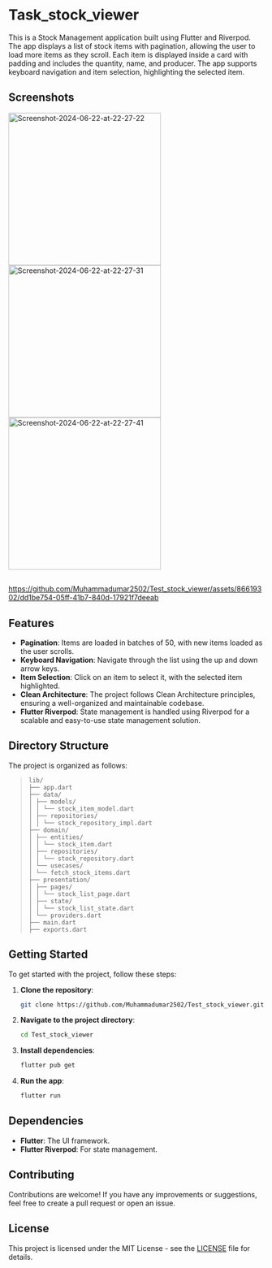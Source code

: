 # Task_stock_viewer

This is a Stock Management application built using Flutter and Riverpod. The app displays a list of stock items with pagination, allowing the user to load more items as they scroll. Each item is displayed inside a card with padding and includes the quantity, name, and producer. The app supports keyboard navigation and item selection, highlighting the selected item.

## Screenshots
<a href="https://ibb.co/4s8QqRL"><img src="https://i.ibb.co/8zrhCgw/Screenshot-2024-06-22-at-22-27-22.png" alt="Screenshot-2024-06-22-at-22-27-22" border="0" width=300></a>
<a href="https://ibb.co/0jT5Ww0"><img src="https://i.ibb.co/fYfJKc3/Screenshot-2024-06-22-at-22-27-31.png" alt="Screenshot-2024-06-22-at-22-27-31" border="0" width=300></a>
<a href="https://ibb.co/9wcDb0f"><img src="https://i.ibb.co/5YG0r3z/Screenshot-2024-06-22-at-22-27-41.png" alt="Screenshot-2024-06-22-at-22-27-41" border="0" width=300></a>
##
https://github.com/Muhammadumar2502/Test_stock_viewer/assets/86619302/dd1be754-05ff-41b7-840d-17921f7deeab

## Features

- **Pagination**: Items are loaded in batches of 50, with new items loaded as the user scrolls.
- **Keyboard Navigation**: Navigate through the list using the up and down arrow keys.
- **Item Selection**: Click on an item to select it, with the selected item highlighted.
- **Clean Architecture**: The project follows Clean Architecture principles, ensuring a well-organized and maintainable codebase.
- **Flutter Riverpod**: State management is handled using Riverpod for a scalable and easy-to-use state management solution.

## Directory Structure

The project is organized as follows:

> ```console
> lib/
> ├── app.dart
> ├── data/
> │ ├── models/
> │ │ └── stock_item_model.dart
> │ ├── repositories/
> │ │ └── stock_repository_impl.dart
> ├── domain/
> │ ├── entities/
> │ │ └── stock_item.dart
> │ ├── repositories/
> │ │ └── stock_repository.dart
> │ └── usecases/
> │ └── fetch_stock_items.dart
> ├── presentation/
> │ ├── pages/
> │ │ └── stock_list_page.dart
> │ ├── state/
> │ │ └── stock_list_state.dart
> │ └── providers.dart
> ├── main.dart
> ├── exports.dart
> ```


## Getting Started

To get started with the project, follow these steps:

1. **Clone the repository**:
    ```sh
    git clone https://github.com/Muhammadumar2502/Test_stock_viewer.git
    ```

2. **Navigate to the project directory**:
    ```sh
    cd Test_stock_viewer
    ```

3. **Install dependencies**:
    ```sh
    flutter pub get
    ```

4. **Run the app**:
    ```sh
    flutter run
    ```

## Dependencies

- **Flutter**: The UI framework.
- **Flutter Riverpod**: For state management.

## Contributing

Contributions are welcome! If you have any improvements or suggestions, feel free to create a pull request or open an issue.

## License

This project is licensed under the MIT License - see the [LICENSE](LICENSE) file for details.


